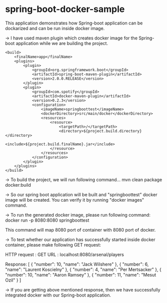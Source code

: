 # spring-boot-docker-sample

This application demonstrates how Spring-boot application can be dockarized and can be run inside docker image.

-> I have used maven plugin which creates docker image for the Spring-boot application while we are building the project.

	<build>
		<finalName>app</finalName>
		<plugins>
			<plugin>
				<groupId>org.springframework.boot</groupId>
				<artifactId>spring-boot-maven-plugin</artifactId>
				<version>2.0.0.RELEASE</version>
			</plugin>
			<plugin>
				<groupId>com.spotify</groupId>
				<artifactId>docker-maven-plugin</artifactId>
				<version>0.2.3</version>
				<configuration>
					<imageName>springboottest</imageName>
					<dockerDirectory>src/main/docker</dockerDirectory>
					<resources>
						<resource>
							<targetPath>/</targetPath>
							<directory>${project.build.directory}</directory>
							<include>${project.build.finalName}.jar</include>
						</resource>
					</resources>
				</configuration>
			</plugin>
		</plugins>
	</build>
  
  -> To build the project, we will run following command...
  mvn clean package docker:build
  
  -> So our spring boot application will be built and "springboottest" docker image will be created.
  You can verify it by running "docker images" command.
  
  -> To run the generated docker image, please run following command:
  docker run -p 8080:8080 springboottest
  
  This command will map 8080 port of container with 8080 port of docker.
  
  -> To test whether our application has successfully started inside docker container, please make following GET request:
  
  HTTP request : GET
  URL : localhost:8080/arsenal/players
  
  Response:
  [
    {
	"number": 10,
	"name": "Jack Wilshere"
    },
    {
        "number": 6,
        "name": "Laurent Koscielny"
    },
    {
        "number": 4,
        "name": "Per Mertsacker"
    },
    {
        "number": 10,
        "name": "Aaron Ramsey"
    },
    {
        "number": 11,
        "name": "Mesut Ozil"
    }
  ]
  
  -> If you are getting above mentioned response, then we have successfully integrated docker with our Spring-boot application.
